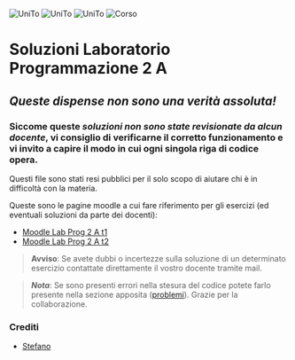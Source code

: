 ![UniTo](https://img.shields.io/badge/UniTo-Informatica-brightgreen)
![UniTo](https://img.shields.io/badge/UniTo-Programmazione_2-brightgreen) 
![UniTo](https://img.shields.io/badge/UniTo-Laboratorio-brightgreen) 
![Corso](https://img.shields.io/badge/Corso-A-critical)

# Soluzioni Laboratorio Programmazione 2 A

## _**Queste dispense non sono una verità assoluta!**_
### Siccome queste _soluzioni non sono state revisionate da alcun docente_, vi consiglio di verificarne il corretto funzionamento e vi invito a capire il modo in cui ogni singola riga di codice opera.

Questi file sono stati resi pubblici per il solo scopo di aiutare chi è in difficoltà con la materia.

Queste sono le pagine moodle a cui fare riferimento per gli esercizi (ed eventuali soluzioni da parte dei docenti):
- [Moodle Lab Prog 2 A t1](https://informatica.i-learn.unito.it/enrol/index.php?id=2192)
- [Moodle Lab Prog 2 A t2](https://informatica.i-learn.unito.it/course/view.php?id=2194)

> **Avviso**: Se avete dubbi o incertezze sulla soluzione di un determinato esercizio contattate direttamente il vostro docente tramite mail.

> _**Nota**_: Se sono presenti errori nella stesura del codice potete farlo presente nella sezione apposita ([problemi](https://github.com/cipst/labprog2/issues)). Grazie per la collaborazione.
### Crediti
- [Stefano](https://github.com/cipst)
